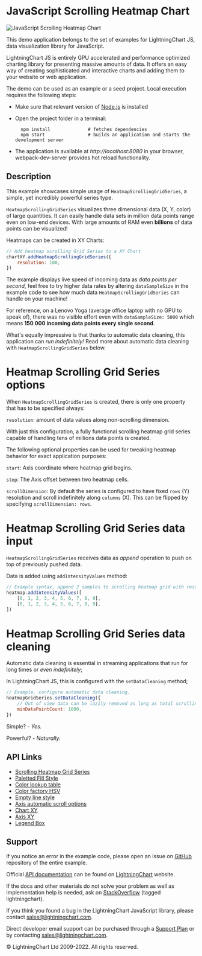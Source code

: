 # JavaScript Scrolling Heatmap Chart

![JavaScript Scrolling Heatmap Chart](scrollingHeatmap-darkGold.png)

This demo application belongs to the set of examples for LightningChart JS, data visualization library for JavaScript.

LightningChart JS is entirely GPU accelerated and performance optimized charting library for presenting massive amounts of data. It offers an easy way of creating sophisticated and interactive charts and adding them to your website or web application.

The demo can be used as an example or a seed project. Local execution requires the following steps:

-   Make sure that relevant version of [Node.js](https://nodejs.org/en/download/) is installed
-   Open the project folder in a terminal:

          npm install              # fetches dependencies
          npm start                # builds an application and starts the development server

-   The application is available at _http://localhost:8080_ in your browser, webpack-dev-server provides hot reload functionality.


## Description

This example showcases simple usage of `HeatmapScrollingGridSeries`, a simple, yet incredibly powerful series type.

`HeatmapScrollingGridSeries` visualizes three dimensional data (X, Y, color) of large quantities.
It can easily handle data sets in million data points range even on low-end devices.
With large amounts of RAM even **billions** of data points can be visualized!

Heatmaps can be created in XY Charts:

```javascript
// Add heatmap scrolling Grid Series to a XY Chart
chartXY.addHeatmapScrollingGridSeries({
    resolution: 100,
})
```

The example displays live speed of incoming data as _data points per second_, feel free to try higher data rates by altering `dataSampleSize` in the example code to see how much data `HeatmapScrollingGridSeries` can handle on your machine!

For reference, on a Lenovo Yoga (average office laptop with no GPU to speak of), there was no visible effort even with `dataSampleSize: 5000` which means **150 000 incoming data points every single second**.

What's equally impressive is that thanks to automatic data cleaning, this application can _run indefinitely!_ Read more about automatic data cleaning with `HeatmapScrollingGridSeries` below.

# Heatmap Scrolling Grid Series options

When `HeatmapScrollingGridSeries` is created, there is only one property that has to be specified always:

`resolution`: amount of data values along non-scrolling dimension.

With just this configuration, a fully functional scrolling heatmap grid series capable of handling tens of millions data points is created.

The following optional properties can be used for tweaking heatmap behavior for exact application purposes:

`start`: Axis coordinate where heatmap grid begins.

`step`: The Axis offset between two heatmap cells.

`scrollDimension`: By default the series is configured to have fixed `rows` (Y) resolution and scroll indefinitely along `columns` (X). This can be flipped by specifying `scrollDimension: rows`.

# Heatmap Scrolling Grid Series data input

`HeatmapScrollingGridSeries` receives data as _append_ operation to push on top of previously pushed data.

Data is added using `addIntensityValues` method:

```js
// Example syntax, append 2 samples to scrolling heatmap grid with resolution: 10
heatmap.addIntensityValues([
    [0, 1, 2, 3, 4, 5, 6, 7, 8, 9],
    [0, 1, 2, 3, 4, 5, 6, 7, 8, 9],
])
```

# Heatmap Scrolling Grid Series data cleaning

Automatic data cleaning is essential in streaming applications that run for long times or _even indefinitely_;

In LightningChart JS, this is configured with the `setDataCleaning` method;

```js
// Example, configure automatic data cleaning.
heatmapGridSeries.setDataCleaning({
    // Out of view data can be lazily removed as long as total scrolling columns count remains over 1000.
    minDataPointCount: 1000,
})
```

Simple? _- Yes._

Powerful? _- Naturally._


## API Links

* [Scrolling Heatmap Grid Series]
* [Paletted Fill Style]
* [Color lookup table]
* [Color factory HSV]
* [Empty line style]
* [Axis automatic scroll options]
* [Chart XY]
* [Axis XY]
* [Legend Box]


## Support

If you notice an error in the example code, please open an issue on [GitHub][0] repository of the entire example.

Official [API documentation][1] can be found on [LightningChart][2] website.

If the docs and other materials do not solve your problem as well as implementation help is needed, ask on [StackOverflow][3] (tagged lightningchart).

If you think you found a bug in the LightningChart JavaScript library, please contact sales@lightningchart.com.

Direct developer email support can be purchased through a [Support Plan][4] or by contacting sales@lightningchart.com.

[0]: https://github.com/Arction/
[1]: https://lightningchart.com/lightningchart-js-api-documentation/
[2]: https://lightningchart.com
[3]: https://stackoverflow.com/questions/tagged/lightningchart
[4]: https://lightningchart.com/support-services/

© LightningChart Ltd 2009-2022. All rights reserved.


[Scrolling Heatmap Grid Series]: https://lightningchart.com/js-charts/api-documentation/v7.1.0/classes/HeatmapScrollingGridSeriesIntensityValues.html
[Paletted Fill Style]: https://lightningchart.com/js-charts/api-documentation/v7.1.0/classes/PalettedFill.html
[Color lookup table]: https://lightningchart.com/js-charts/api-documentation/v7.1.0/classes/LUT.html
[Color factory HSV]: https://lightningchart.com/js-charts/api-documentation/v7.1.0/functions/ColorHSV.html
[Empty line style]: https://lightningchart.com/js-charts/api-documentation/v7.1.0/variables/emptyLine.html
[Axis automatic scroll options]: https://lightningchart.com/js-charts/api-documentation/v7.1.0/variables/AxisScrollStrategies.html
[Chart XY]: https://lightningchart.com/js-charts/api-documentation/v7.1.0/classes/ChartXY.html
[Axis XY]: https://lightningchart.com/js-charts/api-documentation/v7.1.0/classes/Axis.html
[Legend Box]: https://lightningchart.com/js-charts/api-documentation/v7.1.0/classes/Chart.html#addLegendBox

